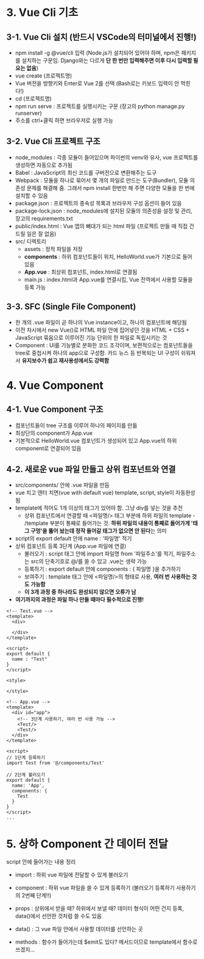 # 3. Vue Cli 기초

## 3-1. Vue Cli 설치 (반드시 VSCode의 터미널에서 진행!)

- npm install -g @vue/cli 입력 (Node.js가 설치되어 있어야 하며, npm은 패키지를 설치하는 구문임. Django와는 다르게 **단 한 번만 입력해주면 이후 다시 입력할 필요는 없음**)
- vue create (프로젝트명)
- Vue 버전을 방향키와 Enter로 Vue 2를 선택 (Bash로는 키보드 입력이 안 먹힌다!)
- cd (프로젝트명)
- npm run serve : 프로젝트를 실행시키는 구문 (장고의 python manage.py runserver)
- 주소를 ctrl+클릭 하면 브라우저로 실행 가능

## 3-2. Vue Cli 프로젝트 구조

- node_modules : 각종 모듈이 들어있으며 파이썬의 venv와 유사, vue 프로젝트를 생성하면 자동으로 추가됨
- Babel : JavaScript의 최신 코드를 구버전으로 변환해주는 도구
- Webpack : 모듈을 하나로 묶어서 몇 개의 파일로 만드는 도구(Bundler), 모듈 의존성 문제를 해결해 줌. 그래서 npm install 한번만 해 주면 다양한 모듈을 한 번에 설치할 수 있음
- package.json : 프로젝트의 종속성 목록과 브라우저 구성 옵션이 들어 있음
- package-lock.json : node_modules에 설치된 모듈의 의존성을 설정 및 관리, 장고의 requirements.txt
- public/index.html : Vue 앱의 뼈대가 되는 html 파일 (프로젝트 만들 때 직접 건드릴 일은 잘 없음)
- src/ 디렉토리
  - assets : 정적 파일을 저장
  - **components** : 하위 컴포넌트들이 위치, HelloWorld.vue가 기본으로 들어 있음
  - **App.vue** : 최상위 컴포넌트, index.html로 연결됨
  - main.js : index.html과 App.vue를 연결시킴, Vue 전역에서 사용할 모듈을 등록 가능

## 3-3. SFC (Single File Component)

- 한 개의 .vue 파일이 곧 하나의 Vue instance이고, 하나의 컴포넌트에 해당됨
- 이전 차시에서 new Vue()로 HTML 파일 안에 집어넣던 것을 HTML + CSS + JavaScript 묶음으로 이루어진 기능 단위의 한 파일로 독립시키는 것
- Component : UI를 기능별로 분화한 코드 조각이며, 보편적으로는 컴포넌트들을 tree로 중첩시켜 하나의 app으로 구성함. 카드 뉴스 등 반복되는 UI 구성이 쉬워져서 **유지보수가 쉽고 재사용성에서도 강력함**

# 4. Vue Component

## 4-1. Vue Component 구조

- 컴포넌트들이 tree 구조를 이루어 하나의 페이지를 만듦
- 최상단의 component가 App.vue
- 기본적으로 HelloWorld.vue 컴포넌트가 생성되어 있고 App.vue의 하위 component로 연결되어 있음

## 4-2. 새로운 vue 파일 만들고 상위 컴포넌트와 연결

- src/components/ 안에 .vue 파일을 만듬
- vue 치고 엔터 치면(vue with default vue) template, script, style이 자동완성됨
- template에 적어도 1개 이상의 태그가 있어야 함. 그냥 div를 넣는 것을 추천
  - 상위 컴포넌트에서 연결할 때 <파일명/> 태그 부분에 하위 파일의 template - /template 부분이 통째로 들어가는 것. **하위 파일의 내용이 통째로 들어가게 '태그 구멍'을 뚫어 놨는데 정작 들어갈 태그가 없으면 안 된다**는 의미
- script의 export default 안에 name : '파일명' 적기
- 상위 컴포넌트 등록 3단계 (App.vue 파일에 연결)
  - 불러오기 : script 태그 안에 import 파일명 from '파일주소'를 적기, 파일주소는 src의 단축기호로 @/를 쓸 수 있고 .vue는 생략 가능
  - 등록하기 : export default 안에 components : { 파일명 }을 추가하기
  - 보여주기 : template 태그 안에 <파일명/>의 형태로 사용, **여러 번 사용하는 것도 가능함**
  - **이 3개 과정 중 하나라도 완성되지 않으면 오류가 남**
- **여기까지의 과정은 파일 하나 만들 때마다 필수적으로 진행!**

```vue
<!-- Test.vue -->
<template>
  <div>

  </div>
</template>

<script>
export default {
  name : "Test"
}
</script>

<style>

</style>
```

```vue
<!-- App.vue -->
<template>
  <div id="app">
    <!-- 3단계 사용하기, 여러 번 사용 가능 -->
    <Test/>
    <Test/>
  </div>
</template>

<script>
// 1단계 등록하기
import Test from '@/components/Test'

// 2단계 불러오기
export default {
  name: 'App',
  components: {
    Test
  }
}
</script>
...
```

# 5. 상하 Component 간 데이터 전달



script 안에 들어가는 내용 정리

- import : 하위 vue 파일에 전달할 수 있게 불러오기

- component : 하위 vue 파일을 쓸 수 있게 등록하기 (불러오기 등록하기 사용하기의 2번째 단계!!)
- props : 상위에서 받을 때? 하위에서 보낼 때? 데이터 형식이 어떤 건지 등록, data()에서 선언한 것처럼 쓸 수도 있음 
- data() : 그 vue 파일 안에서 사용할 데이터를 선언하는 곳

- methods : 함수가 들어가는데 $emit도 있다? 메서드이므로 template에서 함수로 쓰겠지...